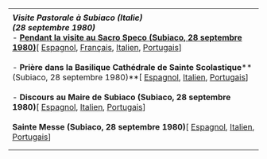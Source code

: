 |     |
| --- |
|  |
| ***Visite Pastorale à Subiaco (Italie)***<br>***(28 septembre 1980)***<br>- **[Pendant la visite au Sacro Speco (Subiaco, 28 septembre 1980)](/content/john-paul-ii/fr/speeches/1980/september/documents/hf_jp-ii_spe_19800928_speco-subiaco.html)**[ [Espagnol](/content/john-paul-ii/es/speeches/1980/september/documents/hf_jp-ii_spe_19800928_speco-subiaco.html), [Français](/content/john-paul-ii/fr/speeches/1980/september/documents/hf_jp-ii_spe_19800928_speco-subiaco.html), [Italien](/content/john-paul-ii/it/speeches/1980/september/documents/hf_jp-ii_spe_19800928_speco-subiaco.html), [Portugais](/content/john-paul-ii/pt/speeches/1980/september/documents/hf_jp-ii_spe_19800928_speco-subiaco.html)]<br>  <br>- **Prière dans** **la Basilique Cathédrale de Sainte Scolastique****(Subiaco, 28 septembre 1980)**[ [Espagnol](/content/john-paul-ii/es/prayers/documents/hf_jp-ii_19800928_prayer-san-benedetto.html), [Italien](/content/john-paul-ii/it/prayers/documents/hf_jp-ii_19800928_prayer-san-benedetto.html), [Portugais](/content/john-paul-ii/pt/prayers/documents/hf_jp-ii_19800928_prayer-san-benedetto.html)]<br>  <br>- **Discours au Maire de Subiaco (Subiaco, 28 septembre 1980)**[ [Espagnol](/content/john-paul-ii/es/speeches/1980/september/documents/hf_jp-ii_spe_19800928_sindaco-subiaco.html), [Italien](/content/john-paul-ii/it/speeches/1980/september/documents/hf_jp-ii_spe_19800928_sindaco-subiaco.html), [Portugais](/content/john-paul-ii/pt/speeches/1980/september/documents/hf_jp-ii_spe_19800928_sindaco-subiaco.html)]<br>  <br>**Sainte Messe (Subiaco, 28 septembre 1980)**[ [Espagnol](/content/john-paul-ii/es/homilies/1980/documents/hf_jp-ii_hom_19800928_subiaco.html), [Italien](/content/john-paul-ii/it/homilies/1980/documents/hf_jp-ii_hom_19800928_subiaco.html), [Portugais](/content/john-paul-ii/pt/homilies/1980/documents/hf_jp-ii_hom_19800928_subiaco.html)] |
|  |
|  |